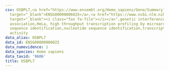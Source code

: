 ```yaml
---
csv: OSBPL7,<a href="https://www.ensembl.org/Homo_sapiens/Gene/Summary?db=core;g=ENSG00000006025"
  target="_blank">ENSG00000006025</a>,<a href="https://www.ncbi.nlm.nih.gov/pubmed/17216044"
  target="_blank"><i class="fas fa-file"></i></a>",genetic interference,functional
  association,HeLa, high throughput transcription profiling by microarray,nucleotide
  sequence identification,nucleotide sequence identification,transcriptional regulation,up-regulates
  activity
data_alias: OSBPL7
data_id: ENSG00000006025
data_numevidence: 1
data_species: Homo sapiens
data_taxid: '9606'
title: OSBPL7
---
```

